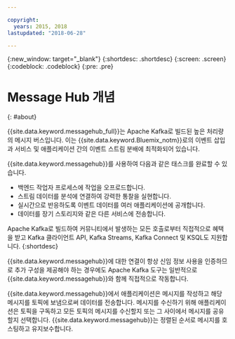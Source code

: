 ```yaml
---

copyright:
  years: 2015, 2018
lastupdated: "2018-06-28"

---
```


{:new_window: target="_blank"}
{:shortdesc: .shortdesc}
{:screen: .screen}
{:codeblock: .codeblock}
{:pre: .pre}

# Message Hub 개념
{: #about}

{{site.data.keyword.messagehub_full}}는 Apache Kafka로 빌드된 높은 처리량의 메시지 버스입니다. 이는 {{site.data.keyword.Bluemix_notm}}로의 이벤트 삽입과 서비스 및 애플리케이션 간의 이벤트 스트림 분배에 최적화되어 있습니다. 

{{site.data.keyword.messagehub}}를 사용하여 다음과 같은 태스크를 완료할 수 있습니다.

* 백엔드 작업자 프로세스에 작업을 오프로드합니다.
* 스트림 데이터를 분석에 연결하여 강력한 통찰을 실현합니다.
* 실시간으로 반응하도록 이벤트 데이터를 여러 애플리케이션에 공개합니다.
* 데이터를 장기 스토리지와 같은 다른 서비스에 전송합니다.

Apache Kafka로 빌드하여 커뮤니티에서 발생하는 모든 호출로부터 직접적으로 혜택을 받고 Kafka 클라이언트 API, Kafka Streams, Kafka Connect 및 KSQL도 지원합니다.
{:shortdesc}

 {{site.data.keyword.messagehub}}에 대한 연결이 항상 신임 정보 사용을 인증하므로 추가 구성을 제공해야 하는 경우에도
Apache Kafka 도구는 일반적으로 {{site.data.keyword.messagehub}}와 함께 직접적으로 작동합니다.

{{site.data.keyword.messagehub}}에서 애플리케이션은
메시지를 작성하고 해당 메시지를 토픽에 보냄으로써 데이터를 전송합니다. 메시지를 수신하기 위해 애플리케이션은
토픽을 구독하고 모든 토픽의 메시지를 수신할지 또는 그 사이에서 메시지를 공유할지 선택합니다.
{{site.data.keyword.messagehub}}는 정렬된 순서로 메시지를 호스팅하고
유지보수합니다. 




